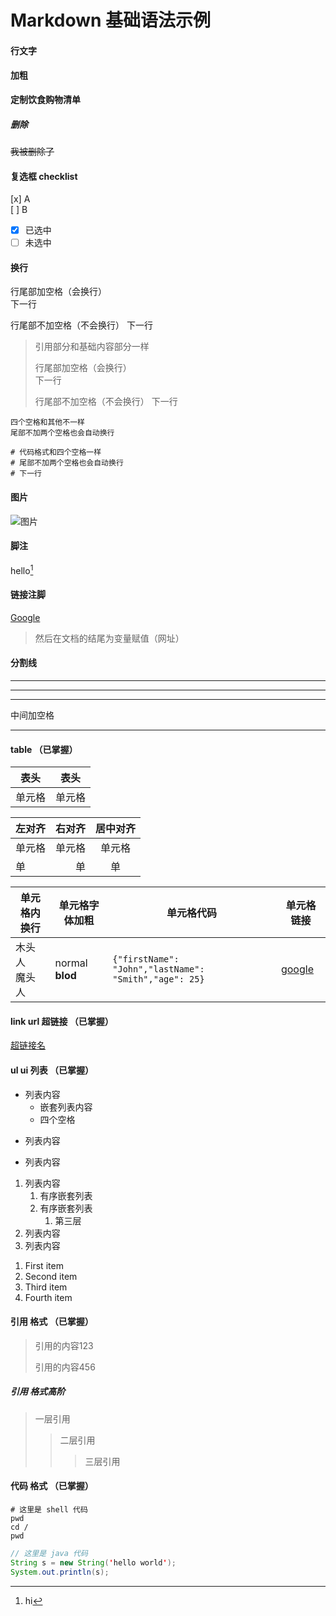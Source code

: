 # Markdown 基础语法示例

#### 行文字

#### 加粗

**定制饮食购物清单**

##### 删除

~~我被删除了~~

#### 复选框 checklist

 [x] A  
 [ ] B  

- [x] 已选中
- [ ] 未选中

#### 换行

行尾部加空格（会换行）  
下一行

行尾部不加空格（不会换行）
下一行

> 引用部分和基础内容部分一样
> 
> 行尾部加空格（会换行）  
> 下一行
> 
> 行尾部不加空格（不会换行）
> 下一行

    四个空格和其他不一样
    尾部不加两个空格也会自动换行

```shell
# 代码格式和四个空格一样
# 尾部不加两个空格也会自动换行
# 下一行
```

#### 图片

![图片](https://d33wubrfki0l68.cloudfront.net/2585cf9757d316b9030cf36d6a4e6b8ea7eedf5a/1509f/images/docs/user-guide/logging/logging-with-node-agent.png)

#### 脚注

hello[^1]
[^1]: hi

#### 链接注脚

[Google][1]
> 然后在文档的结尾为变量赋值（网址） 
> 
> [1]: http://www.google.com/

#### 分割线

---

***

___

中间加空格

- - -

#### table （已掌握）

|  表头   | 表头  |
|  ----  | ----  |
| 单元格  | 单元格 |


| 左对齐 | 右对齐 | 居中对齐 |
| :-| --: | :---: |
| 单元格 | 单元格 | 单元格 |
| 单 | 单 | 单 |

| 单元格内换行 | 单元格字体加粗 | 单元格代码 | 单元格链接 |
| ---- | ---- | ---- | ---- |
| 木头人<br/>魔头人 | normal **blod** | `{"firstName": "John","lastName": "Smith","age": 25}` | [google](https://www.google.com) |

#### link url 超链接 （已掌握）

[超链接名](超链接地址 "超链接title")

#### ul ui 列表 （已掌握）

- 列表内容
    - 嵌套列表内容
    - 四个空格
+ 列表内容
* 列表内容

1. 列表内容
    1. 有序嵌套列表
    2. 有序嵌套列表
        1. 第三层 
2. 列表内容
3. 列表内容

<ol>
<li>First item</li>
<li>Second item</li>
<li>Third item</li>
<li>Fourth item</li>
</ol>

#### 引用 格式 （已掌握）

> 引用的内容123
> 
> 引用的内容456

##### 引用 格式高阶

> 一层引用
>> 二层引用
>>>三层引用

#### 代码 格式 （已掌握）

```shell
# 这里是 shell 代码
pwd
cd /
pwd
```

```java
// 这里是 java 代码
String s = new String('hello world');
System.out.println(s);
```

[1]: http://www.google.com/

